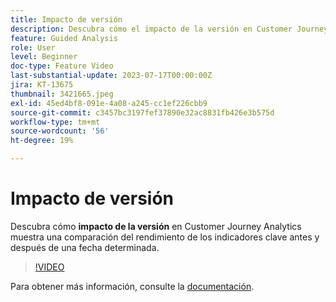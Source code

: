 ```yaml
---
title: Impacto de versión
description: Descubra cómo el impacto de la versión en Customer Journey Analytics muestra una comparación del rendimiento de los indicadores clave antes y después de una fecha determinada.
feature: Guided Analysis
role: User
level: Beginner
doc-type: Feature Video
last-substantial-update: 2023-07-17T00:00:00Z
jira: KT-13675
thumbnail: 3421665.jpeg
exl-id: 45ed4bf8-091e-4a08-a245-cc1ef226cbb9
source-git-commit: c3457bc3197fef37890e32ac8831fb426e3b575d
workflow-type: tm+mt
source-wordcount: '56'
ht-degree: 19%

---
```


# Impacto de versión

Descubra cómo **impacto de la versión** en Customer Journey Analytics muestra una comparación del rendimiento de los indicadores clave antes y después de una fecha determinada.

>[!VIDEO](https://video.tv.adobe.com/v/3421665/?learn=on)

Para obtener más información, consulte la [documentación](https://experienceleague.adobe.com/docs/analytics-platform/using/guided-analysis/impact/release.html?lang=es).
